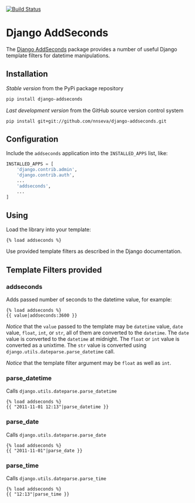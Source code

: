 [![Build Status](https://api.travis-ci.com/nnseva/django-addseconds.svg?branch=master)](https://travis-ci.com/github/nnseva/django-addseconds)

# Django AddSeconds

The [Django AddSeconds](https://github.com/nnseva/django-addseconds) package provides a number
of useful Django template filters for datetime manipulations.

## Installation

*Stable version* from the PyPi package repository
```bash
pip install django-addseconds
```

*Last development version* from the GitHub source version control system
```
pip install git+git://github.com/nnseva/django-addseconds.git
```

## Configuration

Include the `addseconds` application into the `INSTALLED_APPS` list, like:

```python
INSTALLED_APPS = [
    'django.contrib.admin',
    'django.contrib.auth',
    ...
    'addseconds',
    ...
]
```

## Using

Load the library into your template:
```
{% load addseconds %}
```

Use provided template filters as described in the Django documentation.

## Template Filters provided

### addseconds

Adds passed number of seconds to the datetime value, for example:
```
{% load addseconds %}
{{ value|addseconds:3600 }}
```

*Notice* that the `value` passed to the template may be `datetime` value, `date` value, `float`, `int`, or `str`,
all of them are converted to the `datetime`. The `date` value is converted to the `datetime` at midnight.
The `float` or `int` value is converted as a unixtime. The `str` value is converted using
`django.utils.dateparse.parse_datetime` call.

*Notice* that the template filter argument may be `float` as well as `int`.

### parse_datetime

Calls `django.utils.dateparse.parse_datetime`

```
{% load addseconds %}
{{ "2011-11-01 12:13"|parse_datetime }}
```

### parse_date

Calls `django.utils.dateparse.parse_date`

```
{% load addseconds %}
{{ "2011-11-01"|parse_date }}
```

### parse_time

Calls `django.utils.dateparse.parse_time`

```
{% load addseconds %}
{{ "12:13"|parse_time }}
```
